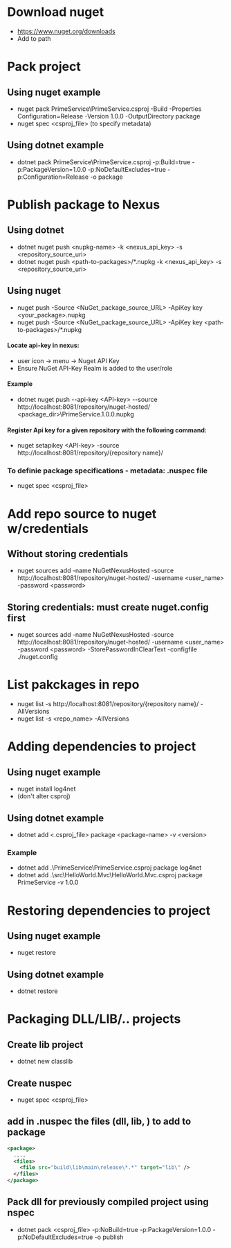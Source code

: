 # Download nuget
- https://www.nuget.org/downloads
- Add to path


# Pack project
## Using nuget example
- nuget pack PrimeService\PrimeService.csproj -Build -Properties Configuration=Release -Version 1.0.0 -OutputDirectory package
- nuget spec <csproj_file> (to specify metadata)
## Using dotnet example
- dotnet pack PrimeService\PrimeService.csproj -p:Build=true -p:PackageVersion=1.0.0 -p:NoDefaultExcludes=true -p:Configuration=Release -o package


# Publish package to Nexus
## Using dotnet
- dotnet nuget push &lt;nupkg-name> -k &lt;nexus_api_key> -s &lt;repository_source_uri>
- dotnet nuget push &lt;path-to-packages>/*.nupkg -k &lt;nexus_api_key> -s &lt;repository_source_uri>
## Using nuget
- nuget push -Source &lt;NuGet_package_source_URL> -ApiKey key &lt;your_package>.nupkg
- nuget push -Source &lt;NuGet_package_source_URL> -ApiKey key &lt;path-to-packages>/*.nupkg
#### Locate api-key in nexus: 
- user icon -> menu -> Nuget API Key
- Ensure NuGet API-Key Realm is added to the user/role
#### Example
- dotnet nuget push --api-key &lt;API-key> --source http://localhost:8081/repository/nuget-hosted/ &lt;package_dir>\PrimeService.1.0.0.nupkg
#### Register Api key for a given repository with the following command:
- nuget setapikey &lt;API-key> -source http://localhost:8081/repository/{repository name}/
### To definie package specifications - metadata: .nuspec file
- nuget spec <csproj_file>


# Add repo source to nuget w/credentials
## Without storing credentials
- nuget sources add -name NuGetNexusHosted -source http://localhost:8081/repository/nuget-hosted/ -username &lt;user_name> -password &lt;password>
## Storing credentials: must create nuget.config first
- nuget sources add -name NuGetNexusHosted -source http://localhost:8081/repository/nuget-hosted/ -username &lt;user_name> -password &lt;password>  -StorePasswordInClearText -configfile ./nuget.config

# List pakckages in repo
- nuget list -s http://localhost:8081/repository/{repository name}/ -AllVersions
- nuget list -s &lt;repo_name> -AllVersions


# Adding dependencies to project
## Using nuget example
- nuget install log4net
- (don't alter csproj)
## Using dotnet example
- dotnet add &lt;.csproj_file> package &lt;package-name> -v &lt;version>

### Example
- dotnet add .\PrimeService\PrimeService.csproj package log4net
- dotnet add .\src\HelloWorld.Mvc\HelloWorld.Mvc.csproj package PrimeService -v 1.0.0

# Restoring dependencies to project
## Using nuget example
- nuget restore
## Using dotnet example
- dotnet restore


# Packaging DLL/LIB/.. projects
## Create lib project
- dotnet new classlib
## Create nuspec
- nuget spec &lt;csproj_file>

## add in .nuspec the files (dll, lib, ) to add to package
```xml
<package>
  ....
  <files>
    <file src="build\lib\main\release\*.*" target="lib\" />
  </files>
</package> 
```
## Pack dll for previously compiled project using nspec
- dotnet pack &lt;csproj_file> -p:NoBuild=true -p:PackageVersion=1.0.0 -p:NoDefaultExcludes=true -o publish
